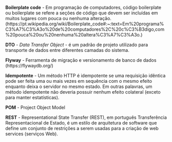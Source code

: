 <p><b>Boilerplate code</b> - Em programação de computadores, código boilerplate ou boilerplate se refere a seções de código que devem ser incluídas em muitos lugares com pouca ou nenhuma alteração. (https://pt.wikipedia.org/wiki/Boilerplate_code#:~:text=Em%20programa%C3%A7%C3%A3o%20de%20computadores%2C%20c%C3%B3digo,com%20pouca%20ou%20nenhuma%20altera%C3%A7%C3%A3o.)
<p><b>DTO</b> - <i>Data Transfer Object</i> - é um padrão de projeto utilizado para transporte de dados entre diferentes camadas do sistema.
<p><b>Flyway</b> - Ferramenta de migração e versionamento de banco de dados (https://flywaydb.org/)
<p><b>Idempotente</b> - Um método HTTP é idempotente se uma requisição idêntica pode ser feita uma ou mais vezes em sequência com o mesmo efeito enquanto deixa o servidor no mesmo estado. Em outras palavras, um método idempotente não deveria possuir nenhum efeito colateral (exceto para manter estatísticas).
<p><b>POM</b> - Project Object Model
<p><b>REST</b> - Representational State Transfer (REST), em português Transferência Representacional de Estado, é um estilo de arquitetura de software que define um conjunto de restrições a serem usadas para a criação de web services (serviços Web).
